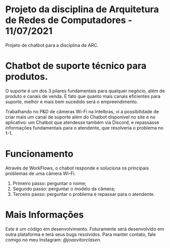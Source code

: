 # Projeto da disciplina de Arquitetura de Redes de Computadores - 11/07/2021
Projeto de chatbot para a disciplina de ARC.

# Chatbot de suporte técnico para produtos.
O suporte é um dos 3 pilares fundamentais para qualquer negócio, além de produto e canais de venda. É fato que quanto mais canais eficientes para suporte, melhor e mais bem sucedido será o empreendimento.

Trabalhando no P&D de câmeras Wi-Fi na Intelbras, vi a possibilidade de criar mais um canal de suporte além do Chatbot disponível no site e no aplicativo: um Chatbot que atendesse também via Discord, e repassasse informações fundamentais para o atendente, que resolveria o problema no 1-1.

# Funcionamento
Através de WorkFlows, o chabot responde e soluciona os principais problemas de uma câmera Wi-Fi.

1. Primeiro passo: perguntar o nome;
2. Segundo passo: perguntar o modelo da câmera;
3. Terceiro passo: perguntar o problema e repassar para o atendente.

# Mais Informações
Este é um código em desenvolvimento. Futuramente será desenvolvido em outra plataforma e terá seus bugs resolvidos.
Para manter contato, fale comigo no meu Instagram: *@joaovitorclasen.*
